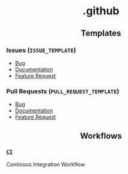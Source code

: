 <h1 align="center">.github</h1>

<h2 align="center">Templates</h2>

### Issues (`ISSUE_TEMPLATE`)

- [Bug](./ISSUE_TEMPLATES/BUG.md)
- [Documentation](./ISSUE_TEMPLATES/DOCS.md)
- [Feature Request](./ISSUE_TEMPLATES/FEATURE.md)

### Pull Requests (`PULL_REQUEST_TEMPLATE`)

- [Bug](./PULL_REQUEST_TEMPLATES/BUG.md)
- [Documentation](./PULL_REQUEST_TEMPLATES/DOCS.md)
- [Feature Request](./PULL_REQUEST_TEMPLATES/FEATURE.md)

<h2 align="center">Workflows</h2>

### [`CI`](../workflow-templates/ci.yml)

Continous Integration Workflow
